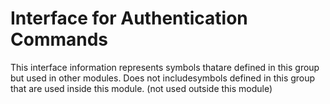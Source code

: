 
# Interface for Authentication Commands
This interface information represents symbols thatare defined in this group but used in other modules.  Does not includesymbols defined in this group that are used inside this module.
(not used outside this module)
